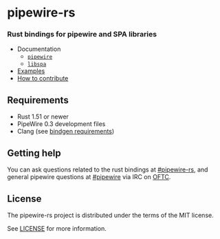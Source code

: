 # pipewire-rs

### Rust bindings for pipewire and SPA libraries

- Documentation
    - [`pipewire`](https://pipewire.pages.freedesktop.org/pipewire-rs/pipewire/)
    - [`libspa`](https://pipewire.pages.freedesktop.org/pipewire-rs/libspa/index.html)
- [Examples](https://gitlab.freedesktop.org/pipewire/pipewire-rs/-/tree/main/pipewire/examples)
- [How to contribute](https://gitlab.freedesktop.org/pipewire/pipewire-rs/-/blob/main/CONTRIBUTING.md)

## Requirements
- Rust 1.51 or newer
- PipeWire 0.3 development files
- Clang (see [bindgen requirements](https://rust-lang.github.io/rust-bindgen/requirements.html))

## Getting help
You can ask questions related to the rust bindings at [#pipewire-rs](irc://irc.oftc.net:6667/pipewire-rs), and general pipewire questions at [#pipewire](irc://irc.oftc.net:6667/pipewire) via IRC on [OFTC](https://www.oftc.net/).

## License
The pipewire-rs project is distributed under the terms of the MIT license.

See [LICENSE](LICENSE) for more information.